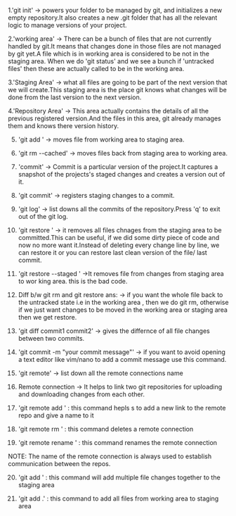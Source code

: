 1.'git init' -> powers your folder to be managed by git, and initializes a new empty repository.It also creates a new .git folder that has all the relevant logic to manage versions of your project.

2.'working area' -> There can be a bunch of files that are not currently handled by git.It means that changes done in those files are not managed by git yet.A file which is in working area is considered to be not in the staging area. When we do 'git status' and we see a bunch if 'untracked files' then these are actually called to be in the working area.

3.'Staging Area' -> what all files are going to be part of the next version that we will create.This staging area is the place git knows what changes will be done from the last version to the next version.

4.'Repository Area' -> This area actually contains the details of all the previous registered version.And the files in this area, git already manages them and knows there version history.

5. 'git add <file>' -> moves file from working area to staging area.

6. 'git rm --cached<file>' -> moves files back from staging area to working area.

7. 'commit' -> Commit is a particular version of the project.It captures a snapshot of the projects's staged changes and creates a version out of it.

8. 'git commit' -> registers staging changes to a commit.

9. 'git log' -> list downs all the commits of the repository.Press 'q' to exit out of the git log.

10. 'git restore <file>' -> it removes all files chnages from the staging area to be committed.This can be useful, if we did some dirty piece of code and now no more want it.Instead of deleting every change line by line, we can restore it or you can restore last clean version of the file/ last commit.

11. 'git restore --staged <file>' ->It removes file from changes from staging area to wor king area.
this is the bad code.

 12. Diff b/w git rm and git restore
 ans: -> if you want the whole file back to the untracked state i.e in the working area , then we do git rm, otherwise if we just want changes to be moved in the working area or staging area then we get restore.

13. 'git diff commit1 commit2' -> gives the differnce of all file changes between two commits.

14. 'git commit -m "your commit message"' -> if you want to avoid opening a text editor like vim/nano to add a commit message use this command.

15. 'git remote' -> list down all the remote connections name

16. Remote connection  -> It helps to link two git repositories for uploading and downloading changes from each other.

17. 'git remote add <name of remote> <link of the remote>' : this command hepls s to add a new link to the remote repo and give a name to it

18. 'git remote rm <name of remote>' : this command deletes a remote connection

19. 'git remote rename <oldname> <newname>' : this command renames the remote connection

NOTE: The name of the remote connection is always used to establish communication between the repos.

20. 'git add <file1> <file2> <file3>' : this command will add multiple file changes together to the staging area

21. 'git add .' : this command to add all files from working area to staging area

